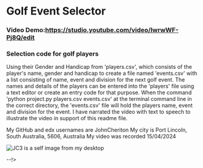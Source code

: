 #     Golf Event Selector
### Video Demo:https://studio.youtube.com/video/IwrwWF-Pj8Q/edit
### Selection code for golf players
Using their Gender and Handicap from 'players.csv', which consists
of the player's name, gender and handicap to create a file named
'events.csv' with a list consisting of name, event and division
for the next golf event.
The names and details of the players can be entered into the 'players'
file using a text editor or create an entry code for that purpose.
When the command 'python project.py players.csv events.csv' at the
terminal command line in the correct directory, the 'events.csv'
file will hold the players name, event and division for the event.
I have narrated the video with text to speech to illustrate the
video in support of this readme file.

My GitHub and edx usernames are JohnCheriton
My city is Port Lincoln, South Australia, 5606, Australia
My video was recorded 15/04/2024

![JC3 is a self image from my desktop](https://github.com/JohnCheriton/JohnCheriton/assets/158047425/02cfde14-bb77-43c5-8c39-814f896d37a8)

--!>

